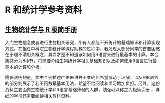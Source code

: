 # R 和统计学参考资料

## [生物统计学与 R 极简手册](http://kaopubear.top/LearnBasicStatisticsinR/basic_statistics_in_r.html)

入门生物信息或者进行生物相关研究，所有人都绕不开统计的基础知识和计算实现方式。在担任中科院生物统计学课程助教的过程中，我发现大部分同学的首要困惑在于理不清相关概念，其次才是不知道该如何用R语言来进行最基本的计算。本合集共分为8小节，将简要介绍生物统计学相关基础知识以及如何使用R语言进行最基本的计算和分析。

需要说明的是，文中个别描述严格来讲并不准确但希望有助于理解，涉及到R语言的部分则展示了若干函数最基本用法，希望不给阅读和学习增加负担。另外，这份资料主要面向生物统计学和R语言基础薄弱的人群，勉强可以称之为极简手册 ，详细的学习还需要阅读相关教材资料。
